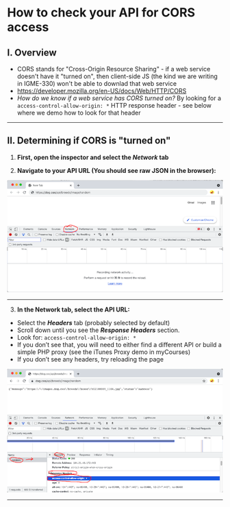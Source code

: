 # How to check your API for CORS access

## I. Overview
- CORS stands for "Cross-Origin Resource Sharing" - if a web service doesn't have it "turned on", then client-side JS (the kind we are writing in IGME-330) won't be able to downlad that web service
- https://developer.mozilla.org/en-US/docs/Web/HTTP/CORS
- *How do we know if a web service has CORS turned on?* By looking for a `access-control-allow-origin: *` HTTP response header - see below where we demo how to look for that header

<hr>

## II. Determining if CORS is "turned on"

1) **First, open the inspector and select the *Network* tab**

2) **Navigate to your API URL (You should see raw JSON in the browser):**

![screenshot](_images/cors-1.png)

<hr>

3) **In the Network tab, select the API URL:**

- Select the ***Headers*** tab (probably selected by default)
- Scroll down until you see the ***Response Headers*** section.
- Look for: `access-control-allow-origin: *`
- If you don’t see that, you will need to either find a different API or build a simple PHP proxy (see the iTunes Proxy demo in myCourses)
- If you don’t see any headers, try reloading the page

![screenshot](_images/cors-2.png)

<hr>
